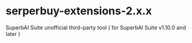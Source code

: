 # serperbuy-extensions-2.x.x
SuperbAI Suite unofficial third-party tool ( for SuperbAI Suite v1.10.0 and later )